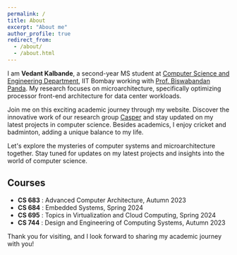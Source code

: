 ```yaml
---
permalink: /
title: About
excerpt: "About me"
author_profile: true
redirect_from: 
  - /about/
  - /about.html
---
```


I am **Vedant Kalbande**, a second-year MS student at [Computer Science and Engineering Department](https://www.cse.iitb.ac.in), IIT Bombay working with [Prof. Biswabandan Panda](https://www.cse.iitb.ac.in/~biswa). My research focuses on microarchitecture, specifically optimizing processor front-end architecture for data center workloads.

Join me on this exciting academic journey through my website. Discover the innovative work of our research group [Casper](https://casper-iitb.github.io) and stay updated on my latest projects in computer science. Besides academics, I enjoy cricket and badminton, adding a unique balance to my life.

Let's explore the mysteries of computer systems and microarchitecture together. Stay tuned for updates on my latest projects and insights into the world of computer science.

## Courses
* **CS 683** : Advanced Computer Architecture, Autumn 2023
* **CS 684** : Embedded Systems, Spring 2024
* **CS 695** : Topics in Virtualization and Cloud Computing, Spring 2024
* **CS 744** : Design and Engineering of Computing Systems, Autumn 2023

Thank you for visiting, and I look forward to sharing my academic journey with you!
